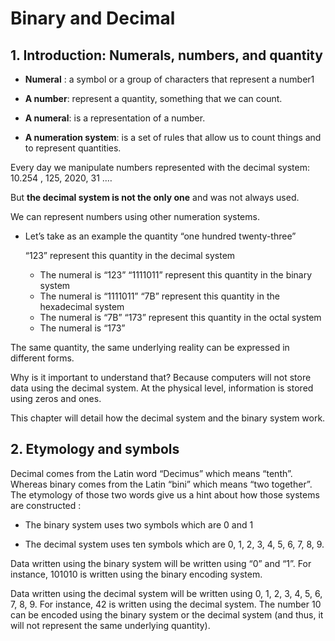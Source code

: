 # Binary and Decimal

## 1. Introduction: Numerals, numbers, and quantity

- **Numeral** : a symbol or a group of characters that represent a number1

- **A number**: represent a quantity, something that we can count.

- **A numeral**: is a representation of a number.

- **A numeration system**: is a set of rules that allow us to count things and to represent quantities.

Every day we manipulate numbers represented with the decimal system: 10.254 , 125, 2020, 31 .…

But **the decimal system is not the only one** and was not always used.

We can represent numbers using other numeration systems.

- Let’s take as an example the quantity “one hundred twenty-three”

    “123” represent this quantity in the decimal system
    - The numeral is “123”
    “1111011” represent this quantity in the binary system
    - The numeral is “1111011”
    “7B” represent this quantity in the hexadecimal system
    - The numeral is “7B”
    “173” represent this quantity in the octal system
    - The numeral is “173”

The same quantity, the same underlying reality can be expressed in different forms.

Why is it important to understand that? Because computers will not store data using the decimal system. At the physical level, information is stored using zeros and ones.

This chapter will detail how the decimal system and the binary system work.

## 2. Etymology and symbols

Decimal comes from the Latin word “Decimus” which means “tenth”. Whereas binary comes from the Latin “bini” which means “two together”. The etymology of those two words give us a hint about how those systems are constructed :

- The binary system uses two symbols which are 0 and 1

- The decimal system uses ten symbols which are 0, 1, 2, 3, 4, 5, 6, 7, 8, 9.

Data written using the binary system will be written using “0” and “1”. For instance, 101010 is written using the binary encoding system.

Data written using the decimal system will be written using 0, 1, 2, 3, 4, 5, 6, 7, 8, 9. For instance, 42 is written using the decimal system. The number 10 can be encoded using the binary system or the decimal system (and thus, it will not represent the same underlying quantity).